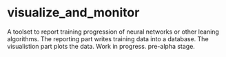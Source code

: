 # visualize_and_monitor
A toolset to report training progression of neural networks or other leaning algorithms. The reporting part writes training data into a database. The visualistion part plots the data. Work in progress. pre-alpha stage.
